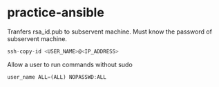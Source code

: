 # practice-ansible

Tranfers rsa_id.pub to subservent machine. Must know the password of subservent machine.
```javascript 
ssh-copy-id <USER_NAME>@<IP_ADDRESS>
```
Allow a user to run commands without sudo
```javascript
user_name ALL=(ALL) NOPASSWD:ALL
```
